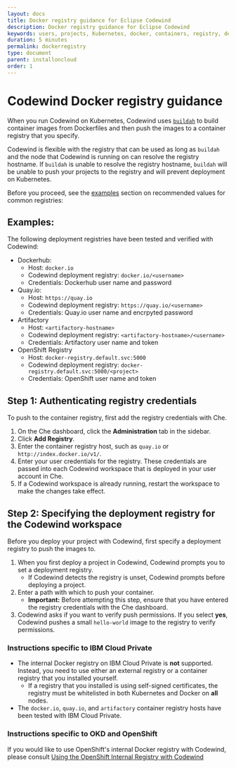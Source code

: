 ```yaml
---
layout: docs
title: Docker registry guidance for Eclipse Codewind
description: Docker registry guidance for Eclipse Codewind
keywords: users, projects, Kubernetes, docker, containers, registry, deployment, push
duration: 5 minutes
permalink: dockerregistry
type: document
parent: installoncloud
order: 1
---
```

# Codewind Docker registry guidance

When you run Codewind on Kubernetes, Codewind uses [`buildah`](https://github.com/containers/buildah) to build container images from Dockerfiles and then push the images to a container registry that you specify.

Codewind is flexible with the registry that can be used as long as `buildah` and the node that Codewind is running on can resolve the registry hostname. If `buildah` is unable to resolve the registry hostname, `buildah` will be unable to push your projects to the registry and will prevent deployment on Kubernetes.

Before you proceed, see the [examples](#examples) section on recommended values for common registries:

## Examples:
The following deployment registries have been tested and verified with Codewind:
- Dockerhub:
    - Host: `docker.io`
    - Codewind deployment registry: `docker.io/<username>`
    - Credentials: Dockerhub user name and password
- Quay.io:
    - Host: `https://quay.io`
    - Codewind deployment registry: `https://quay.io/<username>`
    - Credentials: Quay.io user name and encrpyted password
- Artifactory
    - Host: `<artifactory-hostname>`
    - Codewind deployment registry: `<artifactory-hostname>/<username>`
    - Credentials: Artifactory user name and token
- OpenShift Registry
    - Host: `docker-registry.default.svc:5000`
    - Codewind deployment registry: `docker-registry.default.svc:5000/<project>`
    - Credentials: OpenShift user name and token
    
## Step 1: Authenticating registry credentials
To push to the container registry, first add the registry credentials with Che.
1. On the Che dashboard, click the **Administration** tab in the sidebar.
2. Click **Add Registry**.
3. Enter the container registry host, such as `quay.io` or `http://index.docker.io/v1/`.
4. Enter your user credentials for the registry.
These credentials are passed into each Codewind workspace that is deployed in your user account in Che.
5. If a Codewind workspace is already running, restart the workspace to make the changes take effect.

## Step 2: Specifying the deployment registry for the Codewind workspace
Before you deploy your project with Codewind, first specify a deployment registry to push the images to.
1. When you first deploy a project in Codewind, Codewind prompts you to set a deployment registry.
    - If Codewind detects the registry is unset, Codewind prompts before deploying a project.
2. Enter a path with which to push your container.
    - **Important:** Before attempting this step, ensure that you have entered the registry credentials with the Che dashboard.
3. Codewind asks if you want to verify push permissions. If you select **yes**, Codewind pushes a small `hello-world` image to the registry to verify permissions.

### Instructions specific to IBM Cloud Private
- The internal Docker registry on IBM Cloud Private is **not** supported. Instead, you need to use either an external registry or a container registry that you installed yourself.
    - If a registry that you installed is using self-signed certificates, the registry must be whitelisted in both Kubernetes and Docker on **all** nodes.
- The `docker.io`, `quay.io`, and `artifactory` container registry hosts have been tested with IBM Cloud Private.

### Instructions specific to OKD and OpenShift
If you would like to use OpenShift's internal Docker registry with Codewind, please consult [Using the OpenShift Internal Registry with Codewind](https://www.eclipse.org/codewind/openshiftregistry.html)
   
